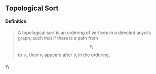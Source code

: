 ## Topological Sort

#### Definition

> A topological sort is an ordering of vertices in a directed acyclic graph, such that if there is a path from $$v_{i}$$ tp $v_j$, then $v_j$ appears after $v_i$ in the ordering.

$v_i$